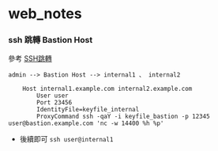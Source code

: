 # web_notes

### ssh 跳轉 Bastion Host
參考 [SSH跳轉](https://ouyang.me/posts/using-ansible-with-a-bastion-host/)

```admin --> Bastion Host --> internal1 、 internal2```



```
    Host internal1.example.com internal2.example.com
        User user
        Port 23456
        IdentityFile=keyfile_internal
        ProxyCommand ssh -qaY -i keyfile_bastion -p 12345 user@bastion.example.com 'nc -w 14400 %h %p'
```

- 後續即可
```ssh user@internal1```
